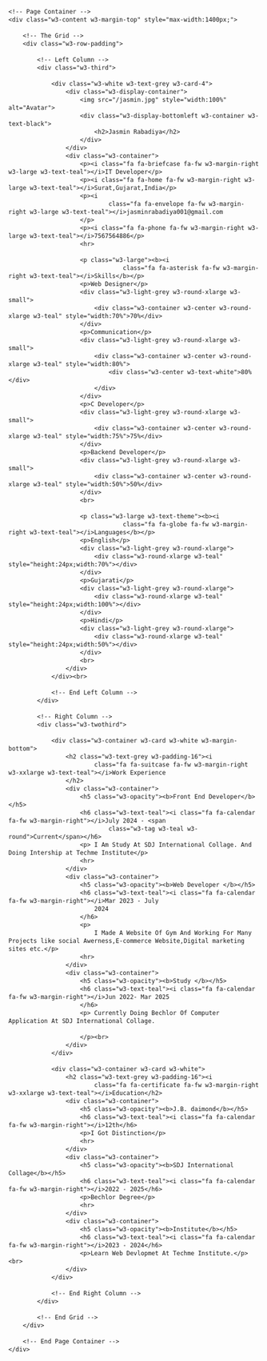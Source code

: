 <!DOCTYPE html>
<html>
<title>Resume</title>
<meta charset="UTF-8">
<meta name="viewport" content="width=device-width, initial-scale=1">
<link rel="stylesheet" href="https://www.w3schools.com/w3css/4/w3.css">
<link rel='stylesheet' href='https://fonts.googleapis.com/css?family=Roboto'>
<link rel="stylesheet" href="C:\bootstrap-5.3.3-dist\bootstrap-5.3.3-dist\css\bootstrap.min.css.map">
<style>
    html,
    body,
    h1,
    h2,
    h3,
    h4,
    h5,
    h6 {
        font-family: "Roboto", sans-serif
        
    }
</style>

<body class="w3-light-grey">

    <!-- Page Container -->
    <div class="w3-content w3-margin-top" style="max-width:1400px;">

        <!-- The Grid -->
        <div class="w3-row-padding">

            <!-- Left Column -->
            <div class="w3-third">

                <div class="w3-white w3-text-grey w3-card-4">
                    <div class="w3-display-container">
                        <img src="/jasmin.jpg" style="width:100%" alt="Avatar">
                        <div class="w3-display-bottomleft w3-container w3-text-black">
                            <h2>Jasmin Rabadiya</h2>
                        </div>
                    </div>
                    <div class="w3-container">
                        <p><i class="fa fa-briefcase fa-fw w3-margin-right w3-large w3-text-teal"></i>IT Developer</p>
                        <p><i class="fa fa-home fa-fw w3-margin-right w3-large w3-text-teal"></i>Surat,Gujarat,India</p>
                        <p><i
                                class="fa fa-envelope fa-fw w3-margin-right w3-large w3-text-teal"></i>jasminrabadiya001@gmail.com
                        </p>
                        <p><i class="fa fa-phone fa-fw w3-margin-right w3-large w3-text-teal"></i>7567564886</p>
                        <hr>

                        <p class="w3-large"><b><i
                                    class="fa fa-asterisk fa-fw w3-margin-right w3-text-teal"></i>Skills</b></p>
                        <p>Web Designer</p>
                        <div class="w3-light-grey w3-round-xlarge w3-small">
                            <div class="w3-container w3-center w3-round-xlarge w3-teal" style="width:70%">70%</div>
                        </div>
                        <p>Communication</p>
                        <div class="w3-light-grey w3-round-xlarge w3-small">
                            <div class="w3-container w3-center w3-round-xlarge w3-teal" style="width:80%">
                                <div class="w3-center w3-text-white">80%</div>
                            </div>
                        </div>
                        <p>C Developer</p>
                        <div class="w3-light-grey w3-round-xlarge w3-small">
                            <div class="w3-container w3-center w3-round-xlarge w3-teal" style="width:75%">75%</div>
                        </div>
                        <p>Backend Developer</p>
                        <div class="w3-light-grey w3-round-xlarge w3-small">
                            <div class="w3-container w3-center w3-round-xlarge w3-teal" style="width:50%">50%</div>
                        </div>
                        <br>

                        <p class="w3-large w3-text-theme"><b><i
                                    class="fa fa-globe fa-fw w3-margin-right w3-text-teal"></i>Languages</b></p>
                        <p>English</p>
                        <div class="w3-light-grey w3-round-xlarge">
                            <div class="w3-round-xlarge w3-teal" style="height:24px;width:70%"></div>
                        </div>
                        <p>Gujarati</p>
                        <div class="w3-light-grey w3-round-xlarge">
                            <div class="w3-round-xlarge w3-teal" style="height:24px;width:100%"></div>
                        </div>
                        <p>Hindi</p>
                        <div class="w3-light-grey w3-round-xlarge">
                            <div class="w3-round-xlarge w3-teal" style="height:24px;width:50%"></div>
                        </div>
                        <br>
                    </div>
                </div><br>

                <!-- End Left Column -->
            </div>

            <!-- Right Column -->
            <div class="w3-twothird">

                <div class="w3-container w3-card w3-white w3-margin-bottom">
                    <h2 class="w3-text-grey w3-padding-16"><i
                            class="fa fa-suitcase fa-fw w3-margin-right w3-xxlarge w3-text-teal"></i>Work Experience
                    </h2>
                    <div class="w3-container">
                        <h5 class="w3-opacity"><b>Front End Developer</b></h5>
                        <h6 class="w3-text-teal"><i class="fa fa-calendar fa-fw w3-margin-right"></i>July 2024 - <span
                                class="w3-tag w3-teal w3-round">Current</span></h6>
                        <p> I Am Study At SDJ International Collage. And Doing Intership at Techme Institute</p>
                        <hr>
                    </div>
                    <div class="w3-container">
                        <h5 class="w3-opacity"><b>Web Developer </b></h5>
                        <h6 class="w3-text-teal"><i class="fa fa-calendar fa-fw w3-margin-right"></i>Mar 2023 - July
                            2024
                        </h6>
                        <p>
                            I Made A Website Of Gym And Working For Many Projects like social Awerness,E-commerce Website,Digital marketing sites etc.</p>
                        <hr>
                    </div>
                    <div class="w3-container">
                        <h5 class="w3-opacity"><b>Study </b></h5>
                        <h6 class="w3-text-teal"><i class="fa fa-calendar fa-fw w3-margin-right"></i>Jun 2022- Mar 2025
                        </h6>
                        <p> Currently Doing Bechlor Of Computer Application At SDJ International Collage.

                        </p><br>
                    </div>
                </div>

                <div class="w3-container w3-card w3-white">
                    <h2 class="w3-text-grey w3-padding-16"><i
                            class="fa fa-certificate fa-fw w3-margin-right w3-xxlarge w3-text-teal"></i>Education</h2>
                    <div class="w3-container">
                        <h5 class="w3-opacity"><b>J.B. daimond</b></h5>
                        <h6 class="w3-text-teal"><i class="fa fa-calendar fa-fw w3-margin-right"></i>12th</h6>
                        <p>I Got Distinction</p>
                        <hr>
                    </div>
                    <div class="w3-container">
                        <h5 class="w3-opacity"><b>SDJ International Collage</b></h5>
                        <h6 class="w3-text-teal"><i class="fa fa-calendar fa-fw w3-margin-right"></i>2022 - 2025</h6>
                        <p>Bechlor Degree</p>
                        <hr>
                    </div>
                    <div class="w3-container">
                        <h5 class="w3-opacity"><b>Institute</b></h5>
                        <h6 class="w3-text-teal"><i class="fa fa-calendar fa-fw w3-margin-right"></i>2023 - 2024</h6>
                        <p>Learn Web Devlopmet At Techme Institute.</p><br>
                    </div>
                </div>

                <!-- End Right Column -->
            </div>

            <!-- End Grid -->
        </div>

        <!-- End Page Container -->
    </div>



</body>

</html>
